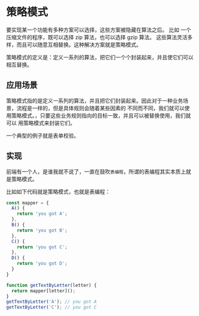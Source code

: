 # 策略模式

要实现某一个功能有多种方案可以选择，这些方案被隐藏在算法之后。
比如 一个压缩文件的程序，既可以选择 zip 算法，也可以选择 gzip 算法。 这些算法灵活多样，而且可以随意互相替换。这种解决方案就是策略模式。

策略模式的定义是：定义一系列的算法，把它们一个个封装起来，并且使它们可以相互替换。

## 应用场景

策略模式指的是定义一系列的算法，并且把它们封装起来。因此对于一种业务场景，流程是一样的，但是具体规则会随着某些因素的
不同而不同，我们就可以使用策略模式。，只要这些业务规则指向的目标一致，并且可以被替换使用，我们就可以 用策略模式来封装它们。

一个典型的例子就是表单校验。

## 实现

前端有一个人，是谁我就不说了，一直在鼓吹`表编程`，所谓的表编程其实本质上就是策略模式。

比如如下代码就是策略模式，也就是表编程：

```js
const mapper = {
  A() {
    return 'you got A';
  },
  B() {
    return 'you got B';
  },
  C() {
    return 'you got C';
  },
  D() {
    return 'you got D';
  }
}

function getTextByLetter(letter) {
  return mapper[letter]();
}
getTextByLetter('A'); // you got A
getTextByLetter('C'); // you got C

```